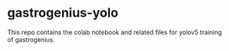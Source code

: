 # gastrogenius-yolo
This repo contains the colab notebook and related files for yolov5 training of gastrogenius.
